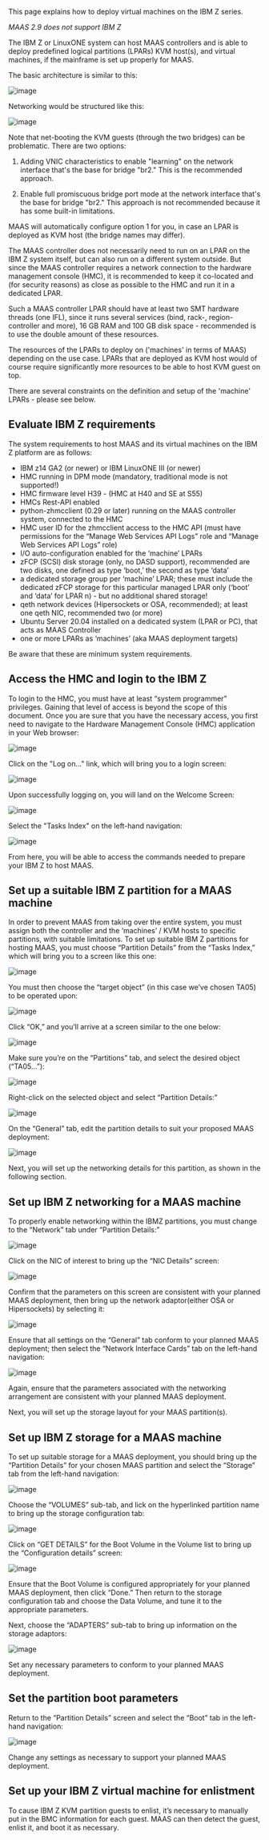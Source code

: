 This page explains how to deploy virtual machines on the IBM Z series.

*MAAS 2.9 does not support IBM Z*

The IBM Z or LinuxONE system can host MAAS controllers and is able to deploy predefined logical partitions (LPARs) KVM host(s), and virtual machines, if the mainframe is set up properly for MAAS.

The basic architecture is similar to this:

![image](https://discourse-maas-io-uploads.s3.us-east-1.amazonaws.com/original/2X/d/d78aec0bd5d5f485697701ed7316944f918fef94.png)

Networking would be structured like this:

![image](https://discourse-maas-io-uploads.s3.us-east-1.amazonaws.com/original/2X/8/841305949182ba64037f9806396a0e60fdc46d23.png)

Note that net-booting the KVM guests (through the two bridges) can be problematic. There are two options:

1. Adding VNIC characteristics to enable "learning" on the network interface that's the base for bridge "br2."  This is the recommended approach.

2. Enable full promiscuous bridge port mode at the network interface that's the base for bridge "br2."  This approach is not recommended because it has some built-in limitations.

MAAS will automatically configure option 1 for you, in case an LPAR is deployed as KVM host (the bridge names may differ).

The MAAS controller does not necessarily need to run on an LPAR on the IBM Z system itself, but can also run on a different system outside. But since the MAAS controller requires a network connection to the hardware management console (HMC), it is recommended to keep it co-located and (for security reasons) as close as possible to the HMC and run it in a dedicated LPAR.

Such a MAAS controller LPAR should have at least two SMT hardware threads (one IFL), since it runs several services (bind, rack-, region-controller and more), 16 GB RAM and 100 GB disk space - recommended is to use the double amount of these resources.

The resources of the LPARs to deploy on ('machines' in terms of MAAS) depending on the use case. LPARs that are deployed as KVM host would of course require significantly more resources to be able to host KVM guest on top.

There are several constraints on the definition and setup of the 'machine' LPARs - please see below.

## Evaluate IBM Z requirements

The system requirements to host MAAS and its virtual machines on the IBM Z platform are as follows:

- IBM z14 GA2 (or newer) or IBM LinuxONE III (or newer)
- HMC running in DPM mode (mandatory, traditional mode is not supported!)
- HMC firmware level H39 - (HMC at H40 and SE at S55) 
- HMCs Rest-API enabled 
- python-zhmcclient (0.29 or later) running on the MAAS controller system, connected to the HMC
- HMC user ID for the zhmcclient access to the HMC API (must have permissions for the “Manage Web Services API Logs” role and “Manage Web Services API Logs” role)
- I/O auto-configuration enabled for the ‘machine’ LPARs
- zFCP (SCSI) disk storage (only, no DASD support), recommended are two disks, one defined as type ‘boot,’ the second as type ‘data’
- a dedicated storage group per ‘machine’ LPAR; these must include the dedicated zFCP storage for this particular managed LPAR only (‘boot’ and ‘data’ for LPAR n) - but no additional shared storage!
- qeth network devices (Hipersockets or OSA, recommended); at least one qeth NIC, recommended two (or more)
- Ubuntu Server 20.04 installed on a dedicated system (LPAR or PC), that acts as MAAS Controller
- one or more LPARs as ‘machines’ (aka MAAS deployment targets)

Be aware that these are minimum system requirements.

## Access the HMC and login to the IBM Z

To login to the HMC, you must have at least “system programmer” privileges. Gaining that level of access is beyond the scope of this document. Once you are sure that you have the necessary access, you first need to navigate to the Hardware Management Console (HMC) application in your Web browser:

![image](https://discourse-maas-io-uploads.s3.us-east-1.amazonaws.com/original/2X/d/d085c8113e403546484778c858c27344e8986597.png)

Click on the "Log on..." link, which will bring you to a login screen:

![image](https://discourse-maas-io-uploads.s3.us-east-1.amazonaws.com/original/2X/5/5ccdfac4dc985260dcedd01284d24c5e8e5199d9.png)

Upon successfully logging on, you will land on the Welcome Screen:

![image](https://discourse-maas-io-uploads.s3.us-east-1.amazonaws.com/original/2X/d/d18afe140a1971621ed44fa5fae36033927e293e.png)

Select the "Tasks Index" on the left-hand navigation:

![image](https://discourse-maas-io-uploads.s3.us-east-1.amazonaws.com/original/2X/c/c030c8280b0a6dcfdd0365f9cf50238ae708e34b.jpeg)

From here, you will be able to access the commands needed to prepare your IBM Z to host MAAS.

## Set up a suitable IBM Z partition for a MAAS machine

In order to prevent MAAS from taking over the entire system, you must assign both the controller and the ‘machines’ / KVM hosts to specific partitions, with suitable limitations. To set up suitable IBM Z partitions for hosting MAAS, you must choose “Partition Details” from the “Tasks Index,” which will bring you to a screen like this one:

![image](https://discourse-maas-io-uploads.s3.us-east-1.amazonaws.com/original/2X/2/29e0cc00d68a5add1b13b1d50313ff6966f251a9.png)

You must then choose the “target object” (in this case we’ve chosen TA05) to be operated upon:

![image](https://discourse-maas-io-uploads.s3.us-east-1.amazonaws.com/original/2X/7/754c4926ecf5d9330b60c9b58bdd15bde6f24144.png)

Click “OK,” and you’ll arrive at a screen similar to the one below:

![image](https://discourse-maas-io-uploads.s3.us-east-1.amazonaws.com/original/2X/0/0ecf9bd89c132fd2c7ff8b879dd6c1b4d3090a99.png)

Make sure you’re on the “Partitions” tab, and select the desired object (“TA05…”):

![image](https://discourse-maas-io-uploads.s3.us-east-1.amazonaws.com/original/2X/0/018d8309a1a16571df56a6672cff26e60f42075a.jpeg)

Right-click on the selected object and select “Partition Details:”

![image](https://discourse-maas-io-uploads.s3.us-east-1.amazonaws.com/original/2X/5/5a7f696435b504eb212234acdd09c928f16b1670.jpeg)

On the “General” tab, edit the partition details to suit your proposed MAAS deployment:

![image](https://discourse-maas-io-uploads.s3.us-east-1.amazonaws.com/original/2X/6/60ff5ca98d8b615ee4a947607872c973cf2c7f41.png)


Next, you will set up the networking details for this partition, as shown in the following section.

## Set up IBM Z networking for a MAAS machine

To properly enable networking within the IBMZ partitions, you must change to the “Network” tab under “Partition Details:”

![image](https://discourse-maas-io-uploads.s3.us-east-1.amazonaws.com/original/2X/d/daf386497781df42ba7ffaa518c1f186ebef66ee.png)

Click on the NIC of interest to bring up the “NIC Details” screen:

![image](https://discourse-maas-io-uploads.s3.us-east-1.amazonaws.com/original/2X/e/e9b65711cf97dd722db1b1df4b69d4f590166a99.png)

Confirm that the parameters on this screen are consistent with your planned MAAS deployment, then bring up the network adaptor(either OSA or Hipersockets) by selecting it:

![image](https://discourse-maas-io-uploads.s3.us-east-1.amazonaws.com/original/2X/0/0a0873d7cd40147884c861d1fcde15ddc37c8853.png)

Ensure that all settings on the “General” tab conform to your planned MAAS deployment; then select the “Network Interface Cards” tab on the left-hand navigation:

![image](https://discourse-maas-io-uploads.s3.us-east-1.amazonaws.com/original/2X/0/0a0873d7cd40147884c861d1fcde15ddc37c8853.png)


Again, ensure that the parameters associated with the networking arrangement are consistent with your planned MAAS deployment.

Next, you will set up the storage layout for your MAAS partition(s).

## Set up IBM Z storage for a MAAS machine

To set up suitable storage for a MAAS deployment, you should bring up the “Partition Details” for your chosen MAAS partition and select the “Storage” tab from the left-hand navigation:

![image](https://discourse-maas-io-uploads.s3.us-east-1.amazonaws.com/original/2X/c/c25792eeacd5aef57ca74a68b203c23ed74268d7.png)

Choose the “VOLUMES” sub-tab, and lick on the hyperlinked partition name to bring up the storage configuration tab:

![image](https://discourse-maas-io-uploads.s3.us-east-1.amazonaws.com/original/2X/c/cf8d1427abda94ccd3b79966d06bee210ac1240b.png)

Click on “GET DETAILS” for the Boot Volume in the Volume list to bring up the “Configuration details” screen:

![image](https://discourse-maas-io-uploads.s3.us-east-1.amazonaws.com/original/2X/a/a081c97b8196e708495156187b983b70c32fcdc5.png)

Ensure that the Boot Volume is configured appropriately for your planned MAAS deployment, then click “Done.” Then return to the storage configuration tab and choose the Data Volume, and tune it to the appropriate parameters.

Next, choose the “ADAPTERS” sub-tab to bring up information on the storage adaptors:

![image](https://discourse-maas-io-uploads.s3.us-east-1.amazonaws.com/original/2X/8/821edff17e3fe8f2fbf9b5cb1682928dc9bb34d7.png)

Set any necessary parameters to conform to your planned MAAS deployment.

## Set the partition boot parameters

Return to the “Partition Details” screen and select the “Boot” tab in the left-hand navigation:

![image](https://discourse-maas-io-uploads.s3.us-east-1.amazonaws.com/original/2X/c/c5df4937135c1a9a1758b20855742bd038700c65.png)

Change any settings as necessary to support your planned MAAS deployment.

## Set up your IBM Z virtual machine for enlistment

To cause IBM Z KVM partition guests to enlist, it’s necessary to manually put in the BMC information for each guest. MAAS can then detect the guest, enlist it, and boot it as necessary.
